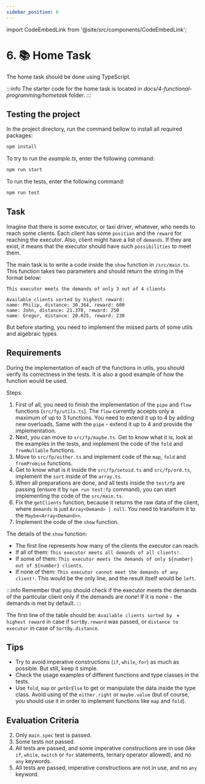 ```yaml
---
sidebar_position: 6
---
```

import CodeEmbedLink from '@site/src/components/CodeEmbedLink';

# 6. 📚 Home Task

The home task should be done using TypeScript.

:::info
The starter code for the home task is located in _docs/4-functional-programming/hometask_ folder.
:::

## Testing the project

In the project directory, run the command bellow to install all required packages:

```bash
npm install
```

To try to run the _example.ts_, enter the following command:

```bash
npm run start
```

To run the tests, enter the following command:

```bash
npm run test
```

## Task

Imagine that there is some executor, or taxi driver, whatever, who needs to reach some clients. Each client has some `position` and the `reward` for reaching the executor. Also, client might have a list of `demands`. If they are exist, it means that the executor should have such `possibilities` to meet them.

The main task is to write a code inside the `show` function in `/src/main.ts`. This function takes two parameters and should return the string in the format below:

```
This executor meets the demands of only 3 out of 4 clients

Available clients sorted by highest reward:
name: Philip, distance: 30.364, reward: 600
name: John, distance: 21.378, reward: 250
name: Gregor, distance: 20.025, reward: 230
```

But before starting, you need to implement the missed parts of some utils and algebraic types.

## Requirements

During the implementation of each of the functions in utils, you should verify its correctness in the tests. It is also a good example of how the function would be used.

Steps:

1. First of all, you need to finish the implementation of the `pipe` and `flow` functions (`src/fp/utils.ts`). The `flow` currently accepts only a maximum of up to 3 functions. You need to extend it up to 4 by adding new overloads. Same with the `pipe` - extend it up to 4 and provide the implementation.
2. Next, you can move to `src/fp/maybe.ts`. Get to know what it is, look at the examples in the tests, and implement the code of the `fold` and `fromNullable` functions.
3. Move to `src/fp/either.ts` and implement code of the `map`, `fold` and `fromPromise` functions.
4. Get to know what is it inside the `src/fp/setoid.ts` and `src/fp/ord.ts`, implement the `sort` inside of the `array.ts`.
5. When all preparations are done, and all tests inside the `test/fp` are passing (ensure it by `npm run test:fp` command), you can start implementing the code of the `src/main.ts`.
6. Fix the `getClients` function, because it returns the raw data of the client, where `demands` is just `Array<Demand> | null`. You need to transform it to the `Maybe<Array<Demand>>`.
7. Implement the code of the `show` function.

The details of the `show` function:

- The first line represents how many of the clients the executor can reach.
- If all of them: `This executor meets all demands of all clients!`.
- If some of them: `This executor meets the demands of only ${number} out of ${number} clients`.
- If none of them: `This executor cannot meet the demands of any client!`. This would be the only line, and the result itself would be `left`.

:::info
Remember that you should check if the executor meets the demands of the particular client only if the demands are _none_! If it is _none_ - the demands is met by default.
:::

The first line of the table should be:
`Available clients sorted by ` + `highest reward` in case if `SortBy.reward` was passed, or `distance to executor` in case of `SortBy.distance`.

## Tips

* Try to avoid imperative constructions (`if`, `while`, `for`) as much as possible. But still, keep it simple.
* Check the usage examples of different functions and type classes in the tests.
* Use `fold`, `map` or `getOrElse` to get or manipulate the data inside the type class. Avoid using of the `either.right` or `maybe.value` (but of course, you should use it in order to implement functions like `map` and `fold`).

## Evaluation Criteria

2. Only `main.spec` test is passed.
3. Some tests not passed.
4. All tests are passed, and some imperative constructions are in use (like `if`, `while`, `switch` or `for` statements, ternary operator allowed), and no `any` keywords.
5. All tests are passed, imperative constructions are not in use, and no `any` keyword.
